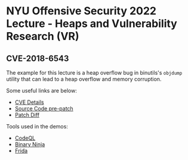 # NYU Offensive Security 2022 Lecture - Heaps and Vulnerability Research (VR)

## CVE-2018-6543
The example for this lecture is a heap overflow bug in binutils's `objdump` utility that can lead to a heap overflow and memory corruption. 

Some useful links are below: 
* [CVE Details](https://cve.mitre.org/cgi-bin/cvename.cgi?name=CVE-2018-6543)
* [Source Code pre-patch](https://github.com/bminor/binutils-gdb/tree/219d1afa89d0d53ca93a684cac341f16470f3ca0)
* [Patch Diff](https://github.com/bminor/binutils-gdb/commit/f2023ce7e8d70b0155cc6206c901e185260918f0)

Tools used in the demos: 
* [CodeQL](https://codeql.github.com/)
* [Binary Ninja](binary.ninja) 
* [Frida](https://frida.re/)
